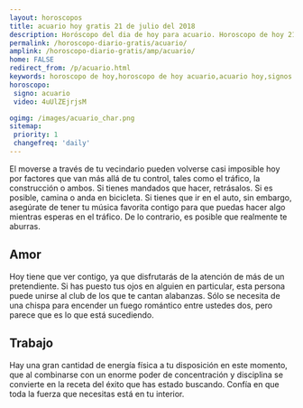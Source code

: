 ```yaml
---
layout: horoscopos
title: acuario hoy gratis 21 de julio del 2018 
description: Horóscopo del dia de hoy para acuario. Horoscopo de hoy 21 de julio del 2018. Las predicciones de amor, trabajo, vida personal gratis.
permalink: /horoscopo-diario-gratis/acuario/
amplink: /horoscopo-diario-gratis/amp/acuario/
home: FALSE
redirect_from: /p/acuario.html
keywords: horoscopo de hoy,horoscopo de hoy acuario,acuario hoy,signos zodiacales,horóscopo de hoy,horoscopos de hoy,horoscopo acuario hoy,horoscopo de acuario de hoy,horóscopo de hoy acuario,horoscopos,horoscopo del dia de hoy,acuario de hoy,los horoscopos de hoy,acuario de hoy,acuario Diciembre 2018,el horóscopo de hoy acuario,horóscopo del día,horoscopo y tarot acuario,predicciones zodiacales 2018,acuario hoy amor,signos zodiacales 2018el horoscopo de hoy
horoscopo:
 signo: acuario
 video: 4uUlZEjrjsM

ogimg: /images/acuario_char.png
sitemap:
 priority: 1
 changefreq: 'daily'
---
```



El moverse a través de tu vecindario pueden volverse casi imposible hoy por factores que van más allá de tu control, tales como el tráfico, la construcción o ambos. Si tienes mandados que hacer, retrásalos. Si es posible, camina o anda en bicicleta. Si tienes que ir en el auto, sin embargo, asegúrate de tener tu música favorita contigo para que puedas hacer algo mientras esperas en el tráfico. De lo contrario, es posible que realmente te aburras.

## Amor

Hoy tiene que ver contigo, ya que disfrutarás de la atención de más de un pretendiente. Si has puesto tus ojos en alguien en particular, esta persona puede unirse al club de los que te cantan alabanzas. Sólo se necesita de una chispa para encender un fuego romántico entre ustedes dos, pero parece que es lo que está sucediendo.

## Trabajo

Hay una gran cantidad de energía física a tu disposición en este momento, que al combinarse con un enorme poder de concentración y disciplina se convierte en la receta del éxito que has estado buscando. Confía en que toda la fuerza que necesitas está en tu interior.